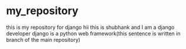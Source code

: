 # my_repository
this is my repository for django 
hii this is shubhank and I am a django developer
django is a python web framework(this sentence is written in branch of the main repository)

